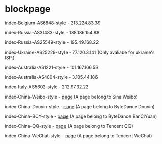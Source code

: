# blockpage

index-Belgium-AS6848-style - 213.224.83.39

index-Russia-AS31483-style - 188.186.154.88

index-Russia-AS25549-style - 195.49.168.22

index-Ukraine-AS25229-style - 77.120.3.141 (Only avaliabe for ukraine's ISP.)

index-Australia-AS1221-style - 101.167.166.53

index-Australia-AS4804-style - 3.105.44.186

index-Italy-AS5602-style - 212.97.32.22

index-China-Weibo-style - [page](https://weibo.cn/sinaurl?skin=default&c=iphone&lang=zh_HK&sflag=1&uicode=80000001&ua=iPad11%2C6__weibo__12.8.1__ipad__os15.6&moduleid=composer&u=http%3A%2F%2Ft.cn%2FRhJlXqc&sourcetype=feed&wm=3333_2001&ft=0&launchid=10000365--x&luicode=10000073&to=m&orifid=0%24%241934183965&network=wifi&oriuicode=10000414_10000073&from=10C8199020&v_p=90&networktype=wifi&lfid=1934183965&b=0) (A page belong to Sina Weibo)

index-China-Douyin-style - [page](https://link.wtturl.cn/?aid=1128&lang=zh&scene=im&jumper_version=1&target=http%3A%2F%2Fpornhub.com) (A page belong to ByteDance Douyin)

index-China-BCY-style - [page](https://link.wtturl.cn/?aid=1250&lang=zh&scene=deeplink&jumper_version=1&target=https%3A%2F%2Fpornhub.com) (A page belong to ByteDance BanCiYuan)

index-China-QQ-style - [page](https://c.pc.qq.com/ios.html) (A page belong to Tencent QQ)

index-China-WeChat-style - [page](https://weixin110.qq.com/cgi-bin/mmspamsupport-bin/newredirectconfirmcgi?bancode=d9952427031d096e40878bbcb0b67d6efa48fff57f0d5f1b89b4a41ae0307cc2&click=8c051d33f7e2893671ef3dc2c6d92286&bankey=33ba31f10a227d628c249481674d2b4e&midpagecode=56a2466b749b7f0be6d0e17374747d0984dd4a7016e7709e253ae70e204a99a3743b4802d6d12bb7b8c28b6a74933fbd#wechat_redirect) (A page belong to Tencent WeChat)
